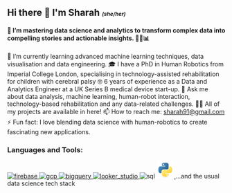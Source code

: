 ## Hi there 👋 I'm Sharah <small><small> <small><em>(she/her)</em></small></small></small>

<!--
**sharahamo/sharahamo** is a ✨ _special_ ✨ repository because its `README.md` (this file) appears on your GitHub profile.

Here are some ideas to get you started:
-->

#### 🔭 I’m mastering data science and analytics to transform complex data into compelling stories and actionable insights. 🧙‍♂️📊
🌱 I’m currently learning advanced machine learning techniques, data visualisation and data engineering.
🎓 I have a PhD in Human Robotics from Imperial College London, specialising in technology-assisted rehabilitation for children with cerebral palsy
🤓 6 years of experience as a Data and Analytics Engineer at a UK Series B medical device start-up. 
💬 Ask me about data analysis, machine learning, human-robot interaction, technology-based rehabilitation and any data-related challenges.
👨‍💻 All of my projects are available in here!
📫 How to reach me: sharah91@gmail.com
⚡ Fun fact: I love blending data science with human-robotics to create fascinating new applications.

<h3 align="left">Languages and Tools:</h3>
<p align="left"> 
<a href="https://firebase.google.com/" target="_blank" rel="noreferrer"> <img src="https://www.vectorlogo.zone/logos/firebase/firebase-icon.svg" alt="firebase" width="40" height="40"/> </a> 
<a href="https://cloud.google.com" target="_blank" rel="noreferrer"> <img src="https://www.vectorlogo.zone/logos/google_cloud/google_cloud-icon.svg" alt="gcp" width="40" height="40"/> </a>
<a href="https://console.cloud.google.com/bigquery" target="_blank" rel="noreferrer"> <img src="https://www.svgrepo.com/show/375551/bigquery.svg" alt="bigquery" width="40" height="40"/> </a> 
<a href="https://lookerstudio.google.com/" target="_blank" rel="noreferrer"> <img src="https://www.svgrepo.com/show/354012/looker-icon.svg" alt="looker_studio" width="40" height="40"/> </a> 
<a> <img src="https://www.svgrepo.com/show/331760/sql-database-generic.svg" alt="sql" width="40" height="40"/> </a> 
<a href="https://www.python.org" target="_blank" rel="noreferrer"> <img src="https://raw.githubusercontent.com/devicons/devicon/master/icons/python/python-original.svg" alt="python" width="40" height="40"/> </a> ...and the usual data science tech stack